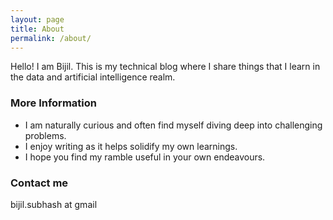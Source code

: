 ```yaml
---
layout: page
title: About
permalink: /about/
---
```


Hello! I am Bijil. This is my technical blog where I share things that I learn in the data and artificial intelligence realm. 

### More Information

- I am naturally curious and often find myself diving deep into challenging problems. 
- I enjoy writing as it helps solidify my own learnings.
- I hope you find my ramble useful in your own endeavours.

### Contact me

bijil.subhash at gmail
